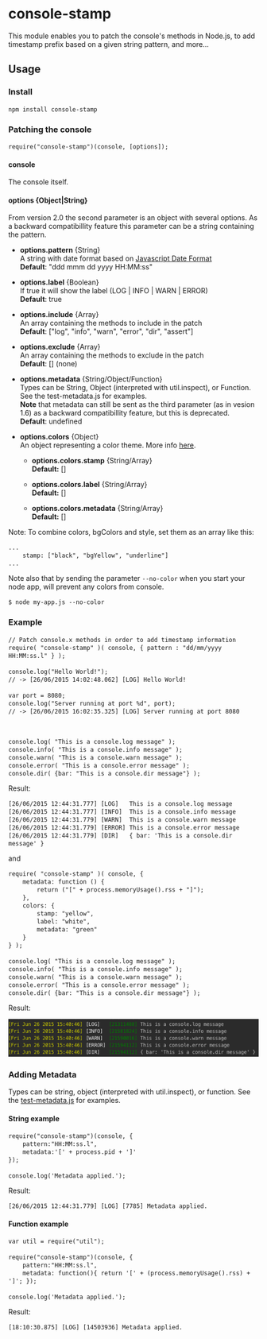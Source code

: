# console-stamp

This module enables you to patch the console's methods in Node.js, to add timestamp prefix based on a given string pattern, and more...

## Usage ##

### Install

	npm install console-stamp

### Patching the console

	require("console-stamp")(console, [options]);

#### console
The console itself.

#### options {Object|String}

From version 2.0 the second parameter is an object with several options. As a backward compatibillity feature this parameter can be a string containing the pattern. 

* **options.pattern** {String}<br>A string with date format based on [Javascript Date Format](http://blog.stevenlevithan.com/archives/date-time-format)<br>**Default**: "ddd mmm dd yyyy HH:MM:ss"

* **options.label** {Boolean}<br>If true it will show the label (LOG | INFO | WARN | ERROR)<br>**Default**: true

* **options.include** {Array}<br>An array containing the methods to include in the patch<br>**Default**: ["log", "info", "warn", "error", "dir", "assert"]

* **options.exclude** {Array}<br>An array containing the methods to exclude in the patch<br>**Default**: [] \(none)

* **options.metadata** {String/Object/Function}<br>Types can be String, Object (interpreted with util.inspect), or Function. See the test-metadata.js for examples.<br>**Note** that metadata can still be sent as the third parameter (as in vesion 1.6) as a backward compatibillity feature, but this is deprecated. <br>**Default**: undefined
 
* **options.colors** {Object}<br>An object representing a color theme. More info [here](https://www.npmjs.com/package/colors).

    * **options.colors.stamp** {String/Array} <br>**Default:** []

    * **options.colors.label** {String/Array} <br>**Default:** []

    * **options.colors.metadata** {String/Array} <br>**Default:** []

Note: To combine colors, bgColors and style, set them as an array like this:

	...
		stamp: ["black", "bgYellow", "underline"]
	... 
Note also that by sending the parameter `--no-color` when you start your node app, will prevent any colors from console.

	$ node my-app.js --no-color

### Example

	// Patch console.x methods in order to add timestamp information
	require( "console-stamp" )( console, { pattern : "dd/mm/yyyy HH:MM:ss.l" } );

	console.log("Hello World!");
	// -> [26/06/2015 14:02:48.062] [LOG] Hello World!

	var port = 8080;
	console.log("Server running at port %d", port);
	// -> [26/06/2015 16:02:35.325] [LOG] Server running at port 8080

&nbsp;

	console.log( "This is a console.log message" );
    console.info( "This is a console.info message" );
    console.warn( "This is a console.warn message" );
    console.error( "This is a console.error message" );
    console.dir( {bar: "This is a console.dir message"} );

Result:

    [26/06/2015 12:44:31.777] [LOG]   This is a console.log message
	[26/06/2015 12:44:31.777] [INFO]  This is a console.info message
	[26/06/2015 12:44:31.779] [WARN]  This is a console.warn message
	[26/06/2015 12:44:31.779] [ERROR] This is a console.error message
	[26/06/2015 12:44:31.779] [DIR]   { bar: 'This is a console.dir message' }

and

	require( "console-stamp" )( console, {
    	metadata: function () {
        	return ("[" + process.memoryUsage().rss + "]");
    	},
    	colors: {
        	stamp: "yellow",
        	label: "white",
        	metadata: "green"
    	}
	} );
	
	console.log( "This is a console.log message" );
    console.info( "This is a console.info message" );
    console.warn( "This is a console.warn message" );
    console.error( "This is a console.error message" );
    console.dir( {bar: "This is a console.dir message"} );
	
Result:

![Console](gfx/console.png)

### Adding Metadata ###

Types can be string, object (interpreted with util.inspect), or function. 
See the [test-metadata.js](https://github.com/starak/node-console-stamp/blob/master/test-metadata.js) for examples.

#### String example

    require("console-stamp")(console, {
        pattern:"HH:MM:ss.l", 
        metadata:'[' + process.pid + ']'
    });

    console.log('Metadata applied.');

Result:

    [26/06/2015 12:44:31.779] [LOG] [7785] Metadata applied.

#### Function example

    var util = require("util");

    require("console-stamp")(console, {
        pattern:"HH:MM:ss.l", 
        metadata: function(){ return '[' + (process.memoryUsage().rss) + ']'; });

    console.log('Metadata applied.');

Result:

    [18:10:30.875] [LOG] [14503936] Metadata applied.
